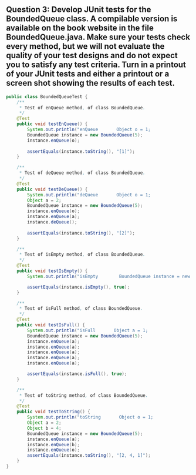 ## **Question 3: Develop JUnit tests for the BoundedQueue class. A compilable version is available on the book website in the file BoundedQueue.java. Make sure your tests check every method, but we will not evaluate the quality of your test designs and do not expect you to satisfy any test criteria. Turn in a printout of your JUnit tests and either a printout or a screen shot showing the results of each test.** ##

```java
public class BoundedQueueTest {
    /**
     * Test of enQueue method, of class BoundedQueue.
     */
    @Test
    public void testEnQueue() {
        System.out.println("enQueue       Object o = 1;
        BoundedQueue instance = new BoundedQueue(5);
        instance.enQueue(o);
        
        assertEquals(instance.toString(), "[1]");
    }

    /**
     * Test of deQueue method, of class BoundedQueue.
     */
    @Test
    public void testDeQueue() {
        System.out.println("deQueue       Object o = 1;
        Object a = 2;
        BoundedQueue instance = new BoundedQueue(5);
        instance.enQueue(o);
        instance.enQueue(a);
        instance.deQueue();
        
        assertEquals(instance.toString(), "[2]");
    }

    /**
     * Test of isEmpty method, of class BoundedQueue.
     */
    @Test
    public void testIsEmpty() {
        System.out.println("isEmpty        BoundedQueue instance = new BoundedQueue(5);

        assertEquals(instance.isEmpty(), true);
    }

    /**
     * Test of isFull method, of class BoundedQueue.
     */
    @Test
    public void testIsFull() {
        System.out.println("isFull       Object a = 1;
        BoundedQueue instance = new BoundedQueue(5);
        instance.enQueue(a);
        instance.enQueue(a);
        instance.enQueue(a);
        instance.enQueue(a);
        instance.enQueue(a);

        assertEquals(instance.isFull(), true);
    }

    /**
     * Test of toString method, of class BoundedQueue.
     */
    @Test
    public void testToString() {
        System.out.println("toString       Object o = 1;
        Object a = 2;
        Object b = 4;
        BoundedQueue instance = new BoundedQueue(5);
        instance.enQueue(a);
        instance.enQueue(b);
        instance.enQueue(o);
        assertEquals(instance.toString(), "[2, 4, 1]");
    }
}
```
